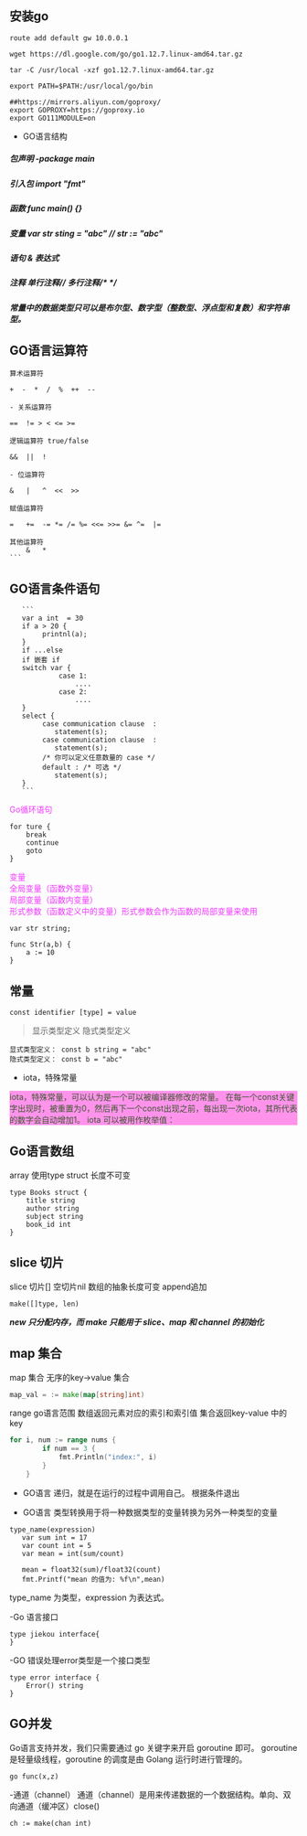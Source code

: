 ## 安装go
```
route add default gw 10.0.0.1 

wget https://dl.google.com/go/go1.12.7.linux-amd64.tar.gz

tar -C /usr/local -xzf go1.12.7.linux-amd64.tar.gz

export PATH=$PATH:/usr/local/go/bin

##https://mirrors.aliyun.com/goproxy/
export GOPROXY=https://goproxy.io
export GO111MODULE=on

```
- GO语言结构
##### 包声明 -package main
##### 引入包 import "fmt"
##### 函数     func main() {}
##### 变量     var str sting = "abc"  // str := "abc"
##### 语句 & 表达式
##### 注释 单行注释// 多行注释/* */
##### 常量中的数据类型只可以是布尔型、数字型（整数型、浮点型和复数）和字符串型。

## GO语言运算符

    算术运算符
    
    +  -  *  /  %  ++  --
    
    - 关系运算符
    
    ==	!= > < <= >= 
    
    逻辑运算符 true/false
    
    &&	||  !  
    
    - 位运算符
    
    &   |   ^  <<  >>
    
    赋值运算符
    
    =   +=  -= *= /= %= <<= >>= &= ^=  |=
   
    其他运算符
        &   *
    ```
## GO语言条件语句
       ```
       var a int  = 30
       if a > 20 {
            printnl(a);
       }
       if ...else 
       if 嵌套 if
       switch var {
                case 1:
                    ....
                case 2:
                    ....
       }
       select {
            case communication clause  :
               statement(s);      
            case communication clause  :
               statement(s); 
            /* 你可以定义任意数量的 case */
            default : /* 可选 */
               statement(s);
       }
       ```
       
<div style="color: #F136FF">Go循环语句</div>

```
for ture {
    break
    continue
    goto
}
```

<div style="color:#F136FF">变量</div>
<div style="color:#F136FF">全局变量（函数外变量）</div>
<div style="color:#F136FF">局部变量（函数内变量）</div>
<div style="color:#F136FF">形式参数（函数定义中的变量）形式参数会作为函数的局部变量来使用</div>

```
var str string;

func Str(a,b) {
    a := 10
}
```

## 常量

```
const identifier [type] = value
```

> 显示类型定义 隐式类型定义

```
显式类型定义： const b string = "abc"
隐式类型定义： const b = "abc"
```

- iota，特殊常量

<div style="color:#3C562E;background: #FF93EB">iota，特殊常量，可以认为是一个可以被编译器修改的常量。
      在每一个const关键字出现时，被重置为0，然后再下一个const出现之前，每出现一次iota，其所代表的数字会自动增加1。
      iota 可以被用作枚举值：
</div>


## Go语言数组
array 使用type  struct  长度不可变
```
type Books struct {
    title string
    author string
    subject string
    book_id int
}
```

## slice 切片
slice  切片[] 空切片nil   数组的抽象长度可变 append追加
```
make([]type, len)
```

***new 只分配内存，而 make 只能用于 slice、map 和 channel 的初始化***

## map 集合
map 集合  无序的key->value 集合
```go
map_val = := make(map[string]int)
```

range go语言范围   数组返回元素对应的索引和索引值   集合返回key-value 中的key
```go
for i, num := range nums {
        if num == 3 {
            fmt.Println("index:", i)
        }
    }
```

- GO语言 递归，就是在运行的过程中调用自己。
根据条件退出


- GO语言 类型转换用于将一种数据类型的变量转换为另外一种类型的变量
```
type_name(expression)
   var sum int = 17
   var count int = 5
   var mean = int(sum/count)

   mean = float32(sum)/float32(count)
   fmt.Printf("mean 的值为: %f\n",mean)
```
type_name 为类型，expression 为表达式。

-Go 语言接口
```
type jiekou interface{
}
```
-GO 错误处理error类型是一个接口类型
```
type error interface {
    Error() string
}
```
## GO并发

Go语言支持并发，我们只需要通过 go 关键字来开启 goroutine 即可。
goroutine 是轻量级线程，goroutine 的调度是由 Golang 运行时进行管理的。
```
go func(x,z)
```
-通道（channel）
 通道（channel）是用来传递数据的一个数据结构。单向、双向通道（缓冲区）close()
 ```
ch := make(chan int)
```

    